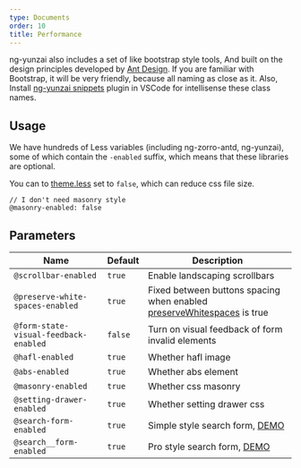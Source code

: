 ```yaml
---
type: Documents
order: 10
title: Performance
---
```


ng-yunzai also includes a set of like bootstrap style tools, And built on the design principles developed by [Ant Design](https://ant.design/). If you are familiar with Bootstrap, it will be very friendly, because all naming as close as it. Also, Install [ng-yunzai snippets](https://marketplace.visualstudio.com/items?itemName=devcui.ng-yunzai-vscode) plugin in VSCode for intellisense these class names.

## Usage

We have hundreds of Less variables (including ng-zorro-antd, ng-yunzai), some of which contain the `-enabled` suffix, which means that these libraries are optional.

You can to [theme.less](https://github.com/hbyunzai/ng-yunzai/blob/master/src/styles/theme.less) set to `false`, which can reduce css file size.

```less
// I don't need masonry style
@masonry-enabled: false
```

## Parameters

| Name | Default | Description |
| --- | --- | --- |
| `@scrollbar-enabled` | `true` | Enable landscaping scrollbars |
| `@preserve-white-spaces-enabled` | `true` | Fixed between buttons spacing when enabled [preserveWhitespaces](https://angular.io/api/core/Component#preserveWhitespaces) is true |
| `@form-state-visual-feedback-enabled` | `false` | Turn on visual feedback of form invalid elements |
| `@hafl-enabled` | `true` | Whether hafl image |
| `@abs-enabled` | `true` | Whether abs element|
| `@masonry-enabled` | `true` | Whether css masonry |
| `@setting-drawer-enabled` | `true` | Whether setting drawer css |
| `@search-form-enabled` | `true` | Simple style search form, [DEMO](https://ng-yunzai.surge.sh/) |
| `@search__form-enabled` | `true` | Pro style search form, [DEMO](https://ng-yunzai.surge.sh/) |





